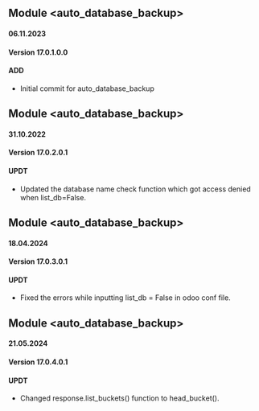 ## Module <auto_database_backup>

#### 06.11.2023
#### Version 17.0.1.0.0
#### ADD

- Initial commit for auto_database_backup

## Module <auto_database_backup>

#### 31.10.2022
#### Version 17.0.2.0.1
#### UPDT

- Updated the database name check function which got access denied when list_db=False.

## Module <auto_database_backup>

#### 18.04.2024
#### Version 17.0.3.0.1
#### UPDT

- Fixed the errors while inputting list_db = False in odoo conf file.

## Module <auto_database_backup>

#### 21.05.2024
#### Version 17.0.4.0.1
#### UPDT

- Changed response.list_buckets() function to head_bucket().